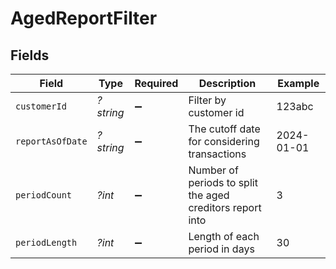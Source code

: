 # AgedReportFilter


## Fields

| Field                                                     | Type                                                      | Required                                                  | Description                                               | Example                                                   |
| --------------------------------------------------------- | --------------------------------------------------------- | --------------------------------------------------------- | --------------------------------------------------------- | --------------------------------------------------------- |
| `customerId`                                              | *?string*                                                 | :heavy_minus_sign:                                        | Filter by customer id                                     | 123abc                                                    |
| `reportAsOfDate`                                          | *?string*                                                 | :heavy_minus_sign:                                        | The cutoff date for considering transactions              | 2024-01-01                                                |
| `periodCount`                                             | *?int*                                                    | :heavy_minus_sign:                                        | Number of periods to split the aged creditors report into | 3                                                         |
| `periodLength`                                            | *?int*                                                    | :heavy_minus_sign:                                        | Length of each period in days                             | 30                                                        |